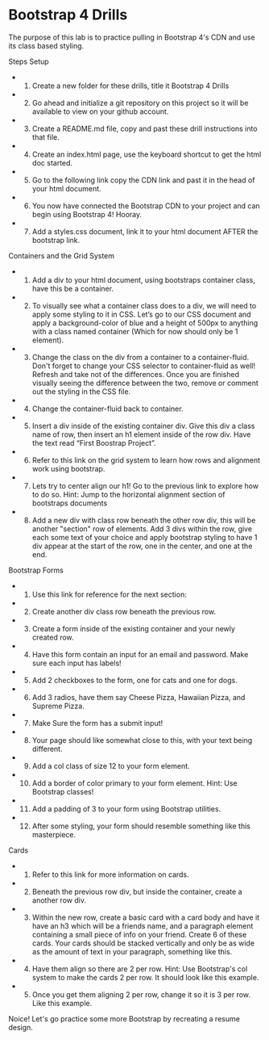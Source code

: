 # Bootstrap 4 Drills

The purpose of this lab is to practice pulling in Bootstrap 4's CDN and use its class based styling.

Steps
Setup
* 1. Create a new folder for these drills, title it Bootstrap 4 Drills
* 2. Go ahead and initialize a git repository on this project so it will be available to view on your github account.
* 3. Create a README.md file, copy and past these drill instructions into that file.
* 4. Create an index.html page, use the keyboard shortcut to get the html doc started.
* 5. Go to the following link copy the CDN link and past it in the head of your html document.
* 6. You now have connected the Bootstrap CDN to your project and can begin using Bootstrap 4! Hooray.
* 7. Add a styles.css document, link it to your html document AFTER the bootstrap link.

Containers and the Grid System
* 1. Add a div to your html document, using bootstraps container class, have this be a container.
* 2. To visually see what a container class does to a div, we will need to apply some styling to it in CSS. Let’s go to our CSS document and apply a background-color of blue and a height of 500px to anything with a class named container (Which for now should only be 1 element).
* 3. Change the class on the div from a container to a container-fluid. Don't forget to change your CSS selector to container-fluid as well! Refresh and take not of the differences. Once you are finished visually seeing the difference between the two, remove or comment out the styling in the CSS file.
* 4. Change the container-fluid back to container.
* 5. Insert a div inside of the existing container div. Give this div a class name of row, then insert an h1 element inside of the row div. Have the text read “First Boostrap Project”.
* 6. Refer to this link on the grid system to learn how rows and alignment work using bootstrap.
* 7. Lets try to center align our h1! Go to the previous link to explore how to do so.
Hint: Jump to the horizontal alignment section of bootstraps documents
* 8. Add a new div with class row beneath the other row div, this will be another "section" row of elements. Add 3 divs within the row, give each some text of your choice and apply bootstrap styling to have 1 div appear at the start of the row, one in the center, and one at the end.

Bootstrap Forms
* 1. Use this link for reference for the next section:
* 2. Create another div class row beneath the previous row.
* 3. Create a form inside of the existing container and your newly created row.
* 4. Have this form contain an input for an email and password. Make sure each input has labels!
* 5. Add 2 checkboxes to the form, one for cats and one for dogs.
* 6. Add 3 radios, have them say Cheese Pizza, Hawaiian Pizza, and Supreme Pizza.
* 7. Make Sure the form has a submit input!
* 8. Your page should like somewhat close to this, with your text being different.
* 9. Add a col class of size 12 to your form element.
* 10. Add a border of color primary to your form element.
Hint: Use Bootstrap classes!
* 11. Add a padding of 3 to your form using Bootstrap utilities.
* 12. After some styling, your form should resemble something like this masterpiece.

Cards
* 1. Refer to this link for more information on cards.
* 2. Beneath the previous row div, but inside the container, create a another row div.
* 3. Within the new row, create a basic card with a card body and have it have an h3 which will be a friends name, and a paragraph element containing a small piece of info on your friend. Create 6 of these cards.
Your cards should be stacked vertically and only be as wide as the amount of text in your paragraph, something like this.
* 4. Have them align so there are 2 per row.
Hint: Use Bootstrap's col system to make the cards 2 per row.
It should look like this example.
* 5. Once you get them aligning 2 per row, change it so it is 3 per row.
Like this example.

Noice! Let's go practice some more Bootstrap by recreating a resume design.

